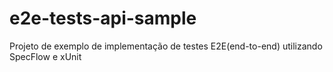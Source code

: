 # e2e-tests-api-sample
Projeto de exemplo de implementação de testes E2E(end-to-end) utilizando SpecFlow e xUnit
